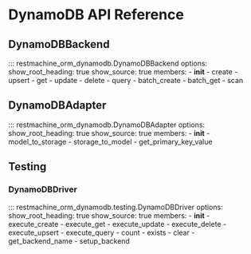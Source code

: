 # DynamoDB API Reference

## DynamoDBBackend

::: restmachine_orm_dynamodb.DynamoDBBackend
    options:
      show_root_heading: true
      show_source: true
      members:
        - __init__
        - create
        - upsert
        - get
        - update
        - delete
        - query
        - batch_create
        - batch_get
        - scan

## DynamoDBAdapter

::: restmachine_orm_dynamodb.DynamoDBAdapter
    options:
      show_root_heading: true
      show_source: true
      members:
        - __init__
        - model_to_storage
        - storage_to_model
        - get_primary_key_value

## Testing

### DynamoDBDriver

::: restmachine_orm_dynamodb.testing.DynamoDBDriver
    options:
      show_root_heading: true
      show_source: true
      members:
        - __init__
        - execute_create
        - execute_get
        - execute_update
        - execute_delete
        - execute_upsert
        - execute_query
        - count
        - exists
        - clear
        - get_backend_name
        - setup_backend
